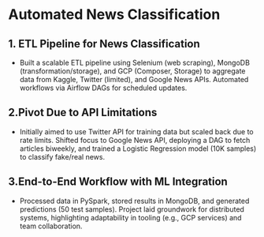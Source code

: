# Automated News Classification

## 1. ETL Pipeline for News Classification

- Built a scalable ETL pipeline using Selenium (web scraping), MongoDB (transformation/storage), and GCP (Composer, Storage) to aggregate data from Kaggle, Twitter (limited), and Google News APIs. Automated workflows via Airflow DAGs for scheduled updates.

## 2.Pivot Due to API Limitations

- Initially aimed to use Twitter API for training data but scaled back due to rate limits. Shifted focus to Google News API, deploying a DAG to fetch articles biweekly, and trained a Logistic Regression model (10K samples) to classify fake/real news.

## 3.End-to-End Workflow with ML Integration

- Processed data in PySpark, stored results in MongoDB, and generated predictions (50 test samples). Project laid groundwork for distributed systems, highlighting adaptability in tooling (e.g., GCP services) and team collaboration.
